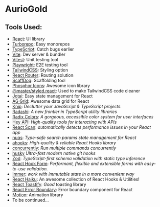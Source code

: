 # AurioGold

## Tools Used:

- [React](https://react.dev): UI library
- [Turborepo](https://turborepo.com): Easy monorepos
- [TypeScript](https://www.typescriptlang.org/): Catch bugs earlier
- [Vite](https://vite.dev/): Dev server & bundler
- [Vitest](https://vitest.dev/): Unit testing tool
- [Playwright](https://playwright.dev/): E2E testing tool
- [TailwindCSS](https://tailwindcss.com/): Styling option
- [React Router](https://reactrouter.com/): Routing solution
- [ScaffDog](https://scaff.dog): Scaffolding tool
- [Phosphor Icons](https://phosphoricons.com/): Awesome icon library
- [@master/styled.react](https://github.com/master-co/styled): Used to make TailwindCSS code cleaner
- [Jotai](https://jotai.org/): Easy state management for React
- [AG Grid](https://www.ag-grid.com/): Awesome data grid for React
- [Knip](https://knip.dev): *Declutter your JavaScript & TypeScript projects*
- [Radashi](https://radashi.js.org/): *A new frontier in TypeScript utility libraries*
- [Radix Colors](https://www.radix-ui.com/colors): *A gorgeous, accessible color system for user interfaces*
- [Hey API](https://heyapi.dev/): *High-quality tools for interacting with APIs*
- [React Scan](https://react-scan.com/): *automatically detects performance issues in your React app*
- [nuqs](https://nuqs.47ng.com/): *Type-safe search params state management for React*
- [ahooks](https://ahooks.js.org/): *High-quality & reliable React Hooks library*
- [concurrently](https://www.npmjs.com/package/concurrently): *Run multiple commands concurrently*
- [husky](https://typicode.github.io/husky/) *Ultra-fast modern native git hooks*
- [Zod](https://zod.dev/): *TypeScript-first schema validation with static type inference*
- [React Hook Form](https://react-hook-form.com/): *Performant, flexible and extensible forms with easy-to-use validation.*
- [Immer](https://immerjs.github.io/immer/): *work with immutable state in a more convenient way*
- [React Haiku](https://www.reacthaiku.dev/): An awesome collection of React Hooks & Utilities!
- [React Toastify](https://fkhadra.github.io/react-toastify): *Good* toasting library
- [React Error Boundary](https://www.npmjs.com/package/react-error-boundary): Error boundary component for React
- [Motion](https://motion.dev/): Animation library
- To be continued...
<!-- - [driver.js](https://driverjs.com): Visual tours -->
<!-- - [TypeDoc](https://typedoc.org/): Docs based on code comments -->
<!-- - [typedoc-material-theme](https://github.com/dmnsgn/typedoc-material-theme): Beautiful theme for TypeDoc -->
